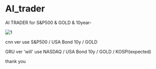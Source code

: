 # AI_trader
AI TRADER for S&P500 & GOLD & 10year-



![1](https://user-images.githubusercontent.com/53959052/120646683-baad2980-c4b4-11eb-829e-52e639f9204e.PNG)


cnn ver use S&P500 / USA Bond 10y / GOLD

GRU ver 'will' use NASDAQ / USA Bond 10y / GOLD / KOSPI(expected)

thank you
